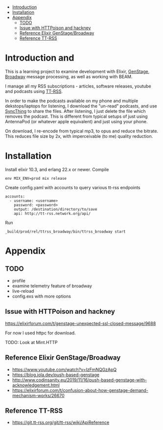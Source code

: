 - [Introduction](#introduction)
- [Installation](#installation)
- [Appendix](#appendix)
  - [TODO](#todo)
  - [Issue with HTTPoison and hackney](#issue-with-httpoison-and-hackney)
  - [Reference Elixir GenStage/Broadway](#reference-elixir-genstagebroadway)
  - [Reference TT-RSS](#reference-tt-rss)

# Introduction and

This is a learning project to examine development with Elixir,
[GenStage](https://hexdocs.pm/gen_stage/GenStage.html),
[Broadway](https://hexdocs.pm/broadway/Broadway.html) message processing, as
well as working with BEAM.

I manage all my RSS subscriptions - articles, software releases, youtube and
podcasts using [TT-RSS](https://tt-rss.org/).

In order to make the podcasts available on my phone and multiple
dekstops/laptops for listening, I download the "un-read" podcasts, and use
[SyncThing](https://syncthing.net/) to share the files. After listening, I
just delete the file which removes the podcast. This is different from
typical setups of just using AntennaPod (or whatever apple equivalent) and
just using your phone.

On download, I re-encode from typical mp3, to opus and reduce the bitrate.
This reduces file size by 2x, with imperceivable (to me) quality reduction.

# Installation

Install elixir 10.3, and erlang 22.x or newer.  Compile
```
env MIX_ENV=prod mix release
```

Create config.yaml with accounts to query various tt-rss endpoints
```
accounts:
  - username: <username>
    password: <password>
    output: /destination/directory/to/save
    api: http://tt-rss.network.org/api/
```

Run
```
_build/prod/rel/ttrss_broadway/bin/ttrss_broadway start
```

# Appendix

## TODO

- profile
- examine telemetry feature of broadway
- live-reload
- config.exs with more options

## Issue with HTTPoison and hackney

https://elixirforum.com/t/genstage-unexpected-ssl-closed-message/9688

For now I used httpc for download.

TODO: Look at Mint.HTTP

## Reference Elixir GenStage/Broadway

- https://www.youtube.com/watch?v=IzFmNQGzApQ
- https://blog.jola.dev/push-based-genstage
- http://www.codinsanity.eu/2019/11/16/push-based-genstage-with-acknowledgement.html
- https://elixirforum.com/t/confusion-about-how-genstage-demand-mechanism-works/26670

## Reference TT-RSS

- https://git.tt-rss.org/git/tt-rss/wiki/ApiReference
